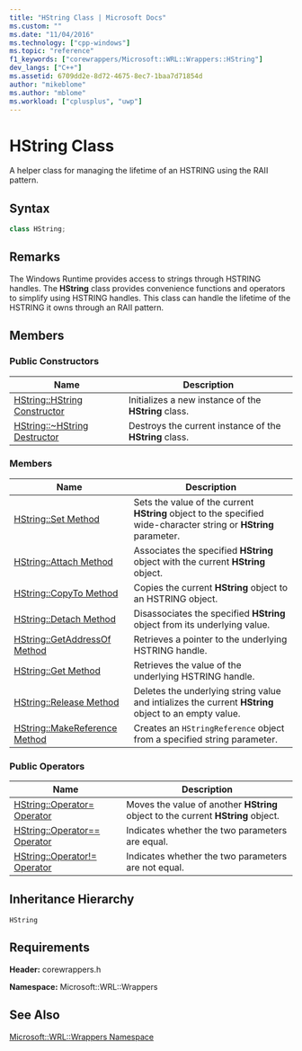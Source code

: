 ```yaml
---
title: "HString Class | Microsoft Docs"
ms.custom: ""
ms.date: "11/04/2016"
ms.technology: ["cpp-windows"]
ms.topic: "reference"
f1_keywords: ["corewrappers/Microsoft::WRL::Wrappers::HString"]
dev_langs: ["C++"]
ms.assetid: 6709dd2e-8d72-4675-8ec7-1baa7d71854d
author: "mikeblome"
ms.author: "mblome"
ms.workload: ["cplusplus", "uwp"]
---
```

# HString Class
A helper class for managing the lifetime of an HSTRING using the RAII pattern.
  
## Syntax  
  
```cpp  
class HString;  
```  
  
## Remarks  
 The Windows Runtime provides access to strings through HSTRING handles. The **HString** class provides convenience functions and operators to simplify using HSTRING handles. This class can handle the lifetime of the HSTRING it owns through an RAII pattern. 
  
## Members  
  
### Public Constructors  
  
|Name|Description|  
|----------|-----------------|  
|[HString::HString Constructor](../windows/hstring-hstring-constructor.md)|Initializes a new instance of the **HString** class.|  
|[HString::~HString Destructor](../windows/hstring-tilde-hstring-destructor.md)|Destroys the current instance of the **HString** class.|  
  
### Members  
  
|Name|Description|  
|----------|-----------------|  
|[HString::Set Method](../windows/hstring-set-method.md)|Sets the value of the current **HString** object to the specified wide-character string or **HString** parameter.|  
|[HString::Attach Method](../windows/hstring-attach-method.md)|Associates the specified **HString** object with the current **HString** object.|  
|[HString::CopyTo Method](../windows/hstring-copyto-method.md)|Copies the current **HString** object to an HSTRING object.|  
|[HString::Detach Method](../windows/hstring-detach-method.md)|Disassociates the specified **HString** object from its underlying value.|  
|[HString::GetAddressOf Method](../windows/hstring-getaddressof-method.md)|Retrieves a pointer to the underlying HSTRING handle.|  
|[HString::Get Method](../windows/hstring-get-method.md)|Retrieves the value of the underlying HSTRING handle.|  
|[HString::Release Method](../windows/hstring-release-method.md)|Deletes the underlying string value and intializes the current **HString** object to an empty value.|  
|[HString::MakeReference Method](../windows/hstring-makereference-method.md)|Creates an `HStringReference` object from a specified string parameter.|  
  
### Public Operators  
  
|Name|Description|  
|----------|-----------------|  
|[HString::Operator= Operator](../windows/hstring-operator-assign-operator.md)|Moves the value of another **HString** object to the current **HString** object.|  
|[HString::Operator== Operator](../windows/hstring-operator-equality-operator.md)|Indicates whether the two parameters are equal.|  
|[HString::Operator!= Operator](../windows/hstring-operator-inequality-operator.md)|Indicates whether the two parameters are not equal.|  
  
## Inheritance Hierarchy  
 `HString`  
  
## Requirements  
 **Header:** corewrappers.h  
  
 **Namespace:** Microsoft::WRL::Wrappers  
  
## See Also  
 [Microsoft::WRL::Wrappers Namespace](../windows/microsoft-wrl-wrappers-namespace.md)